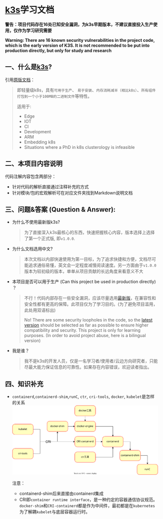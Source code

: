 [k3s](https://github.com/k3s-io/k3s)学习文档
===============================================

**警告：项目代码存在16处已知安全漏洞，为k3s早期版本，不建议直接投入生产使用，仅作为学习研究需要**

**Warning: There are 16 known security vulnerabilities in the project code, which is the early version of K3S. It is not recommended to be put into production directly, but only for study and research**

## 一、什么是[k3s](https://github.com/k3s-io/k3s)?
引用[原版文档](https://github.com/k3s-io/k3s/blob/master/README.md)：
> 即轻量级k8s，具有`可用于生产`、 `易于安装`、`内存消耗减半（相比k8s）`、`所有组件打包到一个小于100MB的二进制文件`等特性。
> 
> 适用于:
> * Edge
> * IOT
> * CI
> * Development
> * ARM
> * Embedding k8s
> * Situations where a PhD in k8s clusterology is infeasible

## 二、本项目内容说明
代码注解内容包含两部分：

* 针对代码的解析直接通过注释补充的方式
* 针对模块/包的宏观解析可在对应文件夹找到Markdown说明文档

## 三、问题&答案 (Question & Answer):

* 为什么不使用最新版k3s?
    > 为了直接深入k3s最核心的东西，快速把握核心内容，版本选择上选择了第一个正式版, 即`v1.0.0`.

* 为什么文档选用中文?
    > 本次文档以内部快速使用为第一目标，为了追求快捷和方便，文档尽可能追求通俗易懂，英文会一定程度减慢阅读速度。另一方面由于`v1.0.0`版本为较初级的版本，单单从项目贡献的长远角度来看意义不大

* 本项目是否可以用于生产 (Can this project be used in production directly) ？
    > 不行！代码内部存在一些安全漏洞，应该尽量选用[最新版](https://github.com/k3s-io/k3s)，在兼容性和安全性都有更高的保障。此项目仅为了学习目的。(为了避免项目滥用，此处用双语标出)
    >
    > No! There are some security loopholes in the code, so the [latest version](https://github.com/k3s-io/k3s) should be selected as far as possible to ensure higher compatibility and security. This project is only for learning purposes. (In order to avoid project abuse, here is a bilingual version)

* 我是谁？
    > 我不是k3s的开发人员，仅是一名学习者/使用者/云边方向研究者，只能尽最大能力保证信息的可靠性。如果存在内容错误，欢迎读者指出。

## 四、知识补充

* `containerd`,`containerd-shim`,`runC`, `ctr`, `cri-tools`, `docker`, `kubelet`是怎样的关系
    ![关系图](pictures/tools-relationship.svg)
    
    注意：
    * containerd-shim后来直接由containerd集成
    * CRI即`container runtime interface`，是一种约定的容器通信协议规范。`docker-shim`和`CRI-containerd`都是作为中间件，最初都是在`kubernetes`为了解耦`kubelet`与底层容器运行时。